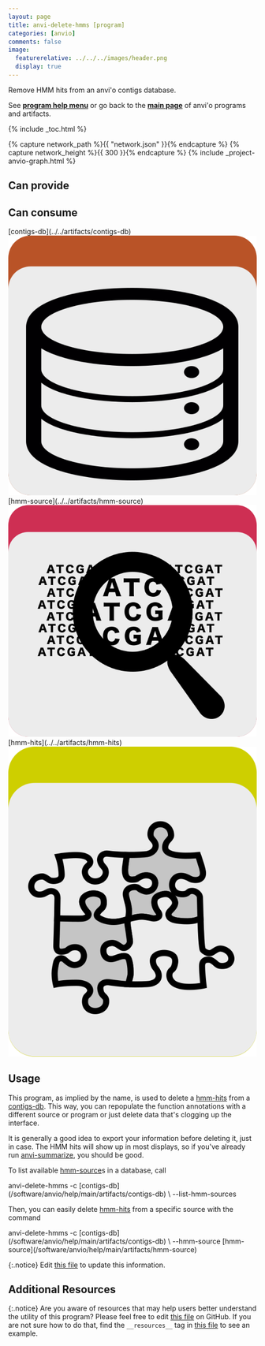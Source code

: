 ```yaml
---
layout: page
title: anvi-delete-hmms [program]
categories: [anvio]
comments: false
image:
  featurerelative: ../../../images/header.png
  display: true
---
```


Remove HMM hits from an anvi&#39;o contigs database.

See **[program help menu](../../../../vignette#anvi-delete-hmms)** or go back to the **[main page](../../)** of anvi'o programs and artifacts.


{% include _toc.html %}
<div id="svg" class="subnetwork"></div>
{% capture network_path %}{{ "network.json" }}{% endcapture %}
{% capture network_height %}{{ 300 }}{% endcapture %}
{% include _project-anvio-graph.html %}


## Can provide

<p style="text-align: left" markdown="1"></p>

## Can consume

<p style="text-align: left" markdown="1"><span class="artifact-r">[contigs-db](../../artifacts/contigs-db) <img src="../../images/icons/DB.png" class="artifact-icon-mini" /></span> <span class="artifact-r">[hmm-source](../../artifacts/hmm-source) <img src="../../images/icons/HMM.png" class="artifact-icon-mini" /></span> <span class="artifact-r">[hmm-hits](../../artifacts/hmm-hits) <img src="../../images/icons/CONCEPT.png" class="artifact-icon-mini" /></span></p>

## Usage


This program, as implied by the name, is used to delete a <span class="artifact-n">[hmm-hits](/software/anvio/help/main/artifacts/hmm-hits)</span> from a <span class="artifact-n">[contigs-db](/software/anvio/help/main/artifacts/contigs-db)</span>. This way, you can repopulate the function annotations with a different source or program or just delete data that's clogging up the interface.

It is generally a good idea to export your information before deleting it, just in case. The HMM hits will show up in most displays, so if you've already run <span class="artifact-n">[anvi-summarize](/software/anvio/help/main/programs/anvi-summarize)</span>, you should be good. 

To list available <span class="artifact-n">[hmm-source](/software/anvio/help/main/artifacts/hmm-source)</span>s in a database, call 

<div class="codeblock" markdown="1">
anvi&#45;delete&#45;hmms &#45;c <span class="artifact&#45;n">[contigs&#45;db](/software/anvio/help/main/artifacts/contigs&#45;db)</span> \
                 &#45;&#45;list&#45;hmm&#45;sources
</div>

Then, you can easily delete <span class="artifact-n">[hmm-hits](/software/anvio/help/main/artifacts/hmm-hits)</span> from a specific source with the command

<div class="codeblock" markdown="1">
anvi&#45;delete&#45;hmms &#45;c <span class="artifact&#45;n">[contigs&#45;db](/software/anvio/help/main/artifacts/contigs&#45;db)</span> \
                 &#45;&#45;hmm&#45;source <span class="artifact&#45;n">[hmm&#45;source](/software/anvio/help/main/artifacts/hmm&#45;source)</span> 
</div>


{:.notice}
Edit [this file](https://github.com/merenlab/anvio/tree/master/anvio/docs/programs/anvi-delete-hmms.md) to update this information.


## Additional Resources



{:.notice}
Are you aware of resources that may help users better understand the utility of this program? Please feel free to edit [this file](https://github.com/merenlab/anvio/tree/master/bin/anvi-delete-hmms) on GitHub. If you are not sure how to do that, find the `__resources__` tag in [this file](https://github.com/merenlab/anvio/blob/master/bin/anvi-interactive) to see an example.
